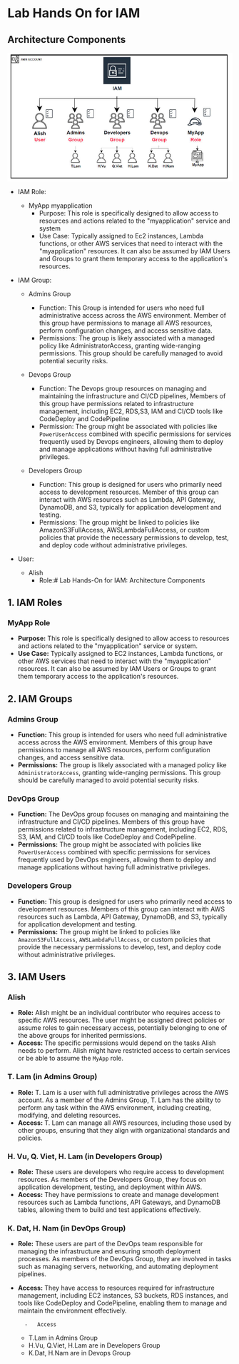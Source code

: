 # Lab Hands On for IAM 

## Architecture Components

<img align = "center" alt = "coding" width = "600" src="./Architecture/lab_handson.jpg">

-   IAM Role:
    -    MyApp myapplication
         -    Purpose: This role is specifically designed to allow access to resources and actions related to the "myapplication" service and system
         -    Use Case: Typically assigned to Ec2 instances, Lambda functions, or other AWS services that need to interact with the "myapplication" resources. It can also be assumed by IAM Users and Groups to grant them temporary access to the application's resources.
  

-   IAM Group:
    -    Admins Group 
         -    Function: This Group is intended for users who need full administrative access across the AWS environment. Member of this group have permissions to manage all AWS resources, perform configuration changes, and access sensitive data.
         -  Permissions: The group is likely associated with a managed policy like AdministratorAccess, granting wide-ranging permissions. This group should be carefully managed to avoid potential security risks.
  
    -    Devops Group 
         -    Function: The Devops group resources on managing and maintaining the infrastructure and CI/CD pipelines, Members of this group have permissions related to infrastructure management, including EC2, RDS,S3, IAM and CI/CD tools like CodeDeploy and CodePipeline
         -    Permission: The group might be associated with policies like `PowerUserAccess` combined with specific permissions for services frequently used by Devops engineers, allowing them to deploy and manage applications without having full administrative privileges.
 
    -    Developers Group 
         - Function: This group is designed for users who primarily need access to development resources. Member of this group can interact with AWS resources such as Lambda, API Gateway, DynamoDB, and S3, typically for application development and testing.
         - Permissions: The group might be linked to policies like AmazonS3FullAccess, AWSLambdaFullAccess, or custom policies that provide the necessary permissions to develop, test, and deploy code without administrative privileges.

-   User:
    -   Alish
        -   Role:# Lab Hands-On for IAM: Architecture Components

## 1. IAM Roles

### **MyApp Role**
- **Purpose:** This role is specifically designed to allow access to resources and actions related to the "myapplication" service or system.
- **Use Case:** Typically assigned to EC2 instances, Lambda functions, or other AWS services that need to interact with the "myapplication" resources. It can also be assumed by IAM Users or Groups to grant them temporary access to the application's resources.

## 2. IAM Groups

### **Admins Group**
- **Function:** This group is intended for users who need full administrative access across the AWS environment. Members of this group have permissions to manage all AWS resources, perform configuration changes, and access sensitive data.
- **Permissions:** The group is likely associated with a managed policy like `AdministratorAccess`, granting wide-ranging permissions. This group should be carefully managed to avoid potential security risks.

### **DevOps Group**
- **Function:** The DevOps group focuses on managing and maintaining the infrastructure and CI/CD pipelines. Members of this group have permissions related to infrastructure management, including EC2, RDS, S3, IAM, and CI/CD tools like CodeDeploy and CodePipeline.
- **Permissions:** The group might be associated with policies like `PowerUserAccess` combined with specific permissions for services frequently used by DevOps engineers, allowing them to deploy and manage applications without having full administrative privileges.

### **Developers Group**
- **Function:** This group is designed for users who primarily need access to development resources. Members of this group can interact with AWS resources such as Lambda, API Gateway, DynamoDB, and S3, typically for application development and testing.
- **Permissions:** The group might be linked to policies like `AmazonS3FullAccess`, `AWSLambdaFullAccess`, or custom policies that provide the necessary permissions to develop, test, and deploy code without administrative privileges.

## 3. IAM Users

### **Alish**
- **Role:** Alish might be an individual contributor who requires access to specific AWS resources. The user might be assigned direct policies or assume roles to gain necessary access, potentially belonging to one of the above groups for inherited permissions.
- **Access:** The specific permissions would depend on the tasks Alish needs to perform. Alish might have restricted access to certain services or be able to assume the `MyApp` role.

### **T. Lam (in Admins Group)**
- **Role:** T. Lam is a user with full administrative privileges across the AWS account. As a member of the Admins Group, T. Lam has the ability to perform any task within the AWS environment, including creating, modifying, and deleting resources.
- **Access:** T. Lam can manage all AWS resources, including those used by other groups, ensuring that they align with organizational standards and policies.

### **H. Vu, Q. Viet, H. Lam (in Developers Group)**
- **Role:** These users are developers who require access to development resources. As members of the Developers Group, they focus on application development, testing, and deployment within AWS.
- **Access:** They have permissions to create and manage development resources such as Lambda functions, API Gateways, and DynamoDB tables, allowing them to build and test applications effectively.

### **K. Dat, H. Nam (in DevOps Group)**
- **Role:** These users are part of the DevOps team responsible for managing the infrastructure and ensuring smooth deployment processes. As members of the DevOps Group, they are involved in tasks such as managing servers, networking, and automating deployment pipelines.
- **Access:** They have access to resources required for infrastructure management, including EC2 instances, S3 buckets, RDS instances, and tools like CodeDeploy and CodePipeline, enabling them to manage and maintain the environment effectively.

        -   Access
    -   T.Lam in Admins Group
    -   H.Vu, Q.Viet, H.Lam are in Developers Group
    -   K.Dat, H.Nam are in Devops Group
